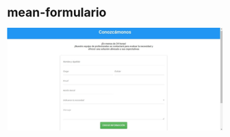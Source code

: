 # mean-formulario
![captura](https://github.com/FerNanDoAnc/mean-formulario/blob/master/frontend/src/assets/mean-form-cap1.jpg)